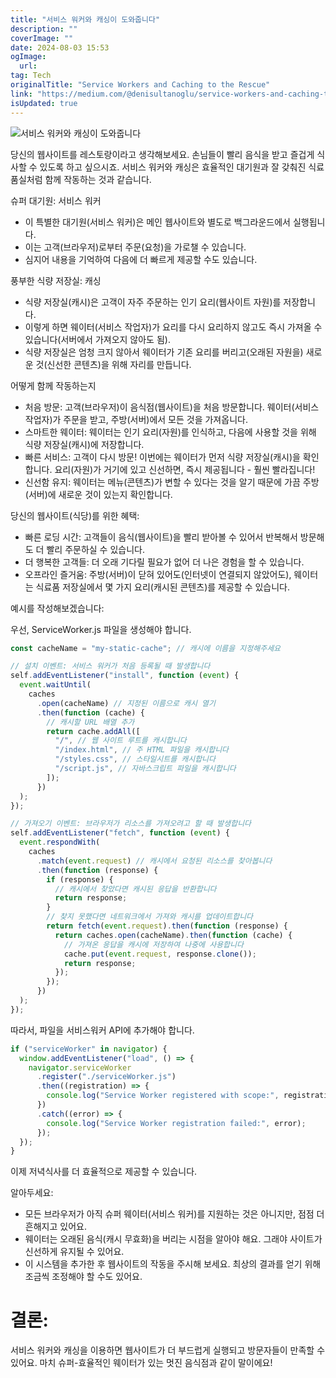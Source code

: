 ```yaml
---
title: "서비스 워커와 캐싱이 도와줍니다"
description: ""
coverImage: ""
date: 2024-08-03 15:53
ogImage:
  url:
tag: Tech
originalTitle: "Service Workers and Caching to the Rescue"
link: "https://medium.com/@denisultanoglu/service-workers-and-caching-to-the-rescue-3ca58a7101b0"
isUpdated: true
---
```


![서비스 워커와 캐싱이 도와줍니다](/assets/img/ServiceWorkersandCachingtotheRescue_0.png)

당신의 웹사이트를 레스토랑이라고 생각해보세요. 손님들이 빨리 음식을 받고 즐겁게 식사할 수 있도록 하고 싶으시죠. 서비스 워커와 캐싱은 효율적인 대기원과 잘 갖춰진 식료품실처럼 함께 작동하는 것과 같습니다.

슈퍼 대기원: 서비스 워커

- 이 특별한 대기원(서비스 워커)은 메인 웹사이트와 별도로 백그라운드에서 실행됩니다.
- 이는 고객(브라우저)로부터 주문(요청)을 가로챌 수 있습니다.
- 심지어 내용을 기억하여 다음에 더 빠르게 제공할 수도 있습니다.

<!-- seedividend - 사각형 -->

<ins class="adsbygoogle"
     style="display:block"
     data-ad-client="ca-pub-4877378276818686"
     data-ad-slot="1898504329"
     data-ad-format="auto"
     data-full-width-responsive="true"></ins>

<script>
     (adsbygoogle = window.adsbygoogle || []).push({});
</script>

풍부한 식량 저장실: 캐싱

- 식량 저장실(캐시)은 고객이 자주 주문하는 인기 요리(웹사이트 자원)를 저장합니다.
- 이렇게 하면 웨이터(서비스 작업자)가 요리를 다시 요리하지 않고도 즉시 가져올 수 있습니다(서버에서 가져오지 않아도 됨).
- 식량 저장실은 엄청 크지 않아서 웨이터가 기존 요리를 버리고(오래된 자원을) 새로운 것(신선한 콘텐츠)을 위해 자리를 만듭니다.

어떻게 함께 작동하는지

- 처음 방문: 고객(브라우저)이 음식점(웹사이트)을 처음 방문합니다. 웨이터(서비스 작업자)가 주문을 받고, 주방(서버)에서 모든 것을 가져옵니다.
- 스마트한 웨이터: 웨이터는 인기 요리(자원)를 인식하고, 다음에 사용할 것을 위해 식량 저장실(캐시)에 저장합니다.
- 빠른 서비스: 고객이 다시 방문! 이번에는 웨이터가 먼저 식량 저장실(캐시)을 확인합니다. 요리(자원)가 거기에 있고 신선하면, 즉시 제공됩니다 - 훨씬 빨라집니다!
- 신선함 유지: 웨이터는 메뉴(콘텐츠)가 변할 수 있다는 것을 알기 때문에 가끔 주방(서버)에 새로운 것이 있는지 확인합니다.

<!-- seedividend - 사각형 -->

<ins class="adsbygoogle"
     style="display:block"
     data-ad-client="ca-pub-4877378276818686"
     data-ad-slot="1898504329"
     data-ad-format="auto"
     data-full-width-responsive="true"></ins>

<script>
     (adsbygoogle = window.adsbygoogle || []).push({});
</script>

당신의 웹사이트(식당)를 위한 혜택:

- 빠른 로딩 시간: 고객들이 음식(웹사이트)을 빨리 받아볼 수 있어서 반복해서 방문해도 더 빨리 주문하실 수 있습니다.
- 더 행복한 고객들: 더 오래 기다릴 필요가 없어 더 나은 경험을 할 수 있습니다.
- 오프라인 즐거움: 주방(서버)이 닫혀 있어도(인터넷이 연결되지 않았어도), 웨이터는 식료품 저장실에서 몇 가지 요리(캐시된 콘텐츠)를 제공할 수 있습니다.

예시를 작성해보겠습니다:

우선, ServiceWorker.js 파일을 생성해야 합니다.

<!-- seedividend - 사각형 -->

<ins class="adsbygoogle"
     style="display:block"
     data-ad-client="ca-pub-4877378276818686"
     data-ad-slot="1898504329"
     data-ad-format="auto"
     data-full-width-responsive="true"></ins>

<script>
     (adsbygoogle = window.adsbygoogle || []).push({});
</script>

```js
const cacheName = "my-static-cache"; // 캐시에 이름을 지정해주세요

// 설치 이벤트: 서비스 워커가 처음 등록될 때 발생합니다
self.addEventListener("install", function (event) {
  event.waitUntil(
    caches
      .open(cacheName) // 지정된 이름으로 캐시 열기
      .then(function (cache) {
        // 캐시할 URL 배열 추가
        return cache.addAll([
          "/", // 웹 사이트 루트를 캐시합니다
          "/index.html", // 주 HTML 파일을 캐시합니다
          "/styles.css", // 스타일시트를 캐시합니다
          "/script.js", // 자바스크립트 파일을 캐시합니다
        ]);
      })
  );
});

// 가져오기 이벤트: 브라우저가 리소스를 가져오려고 할 때 발생합니다
self.addEventListener("fetch", function (event) {
  event.respondWith(
    caches
      .match(event.request) // 캐시에서 요청된 리소스를 찾아봅니다
      .then(function (response) {
        if (response) {
          // 캐시에서 찾았다면 캐시된 응답을 반환합니다
          return response;
        }
        // 찾지 못했다면 네트워크에서 가져와 캐시를 업데이트합니다
        return fetch(event.request).then(function (response) {
          return caches.open(cacheName).then(function (cache) {
            // 가져온 응답을 캐시에 저장하여 나중에 사용합니다
            cache.put(event.request, response.clone());
            return response;
          });
        });
      })
  );
});
```

따라서, 파일을 서비스워커 API에 추가해야 합니다.

```js
if ("serviceWorker" in navigator) {
  window.addEventListener("load", () => {
    navigator.serviceWorker
      .register("./serviceWorker.js")
      .then((registration) => {
        console.log("Service Worker registered with scope:", registration.scope);
      })
      .catch((error) => {
        console.log("Service Worker registration failed:", error);
      });
  });
}
```

이제 저녁식사를 더 효율적으로 제공할 수 있습니다.

<!-- seedividend - 사각형 -->

<ins class="adsbygoogle"
     style="display:block"
     data-ad-client="ca-pub-4877378276818686"
     data-ad-slot="1898504329"
     data-ad-format="auto"
     data-full-width-responsive="true"></ins>

<script>
     (adsbygoogle = window.adsbygoogle || []).push({});
</script>

알아두세요:

- 모든 브라우저가 아직 슈퍼 웨이터(서비스 워커)를 지원하는 것은 아니지만, 점점 더 흔해지고 있어요.
- 웨이터는 오래된 음식(캐시 무효화)을 버리는 시점을 알아야 해요. 그래야 사이트가 신선하게 유지될 수 있어요.
- 이 시스템을 추가한 후 웹사이트의 작동을 주시해 보세요. 최상의 결과를 얻기 위해 조금씩 조정해야 할 수도 있어요.

# 결론:

서비스 워커와 캐싱을 이용하면 웹사이트가 더 부드럽게 실행되고 방문자들이 만족할 수 있어요. 마치 슈퍼-효율적인 웨이터가 있는 멋진 음식점과 같이 말이에요!
